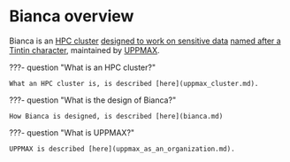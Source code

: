 # Bianca overview

Bianca is an [HPC cluster](uppmax_cluster.md)
[designed to work on sensitive data](bianca.md)
[named after a Tintin character](bianca.md),
maintained by [UPPMAX](uppmax_as_an_organization.md).

???- question "What is an HPC cluster?"

    What an HPC cluster is, is described [here](uppmax_cluster.md).

???- question "What is the design of Bianca?"

    How Bianca is designed, is described [here](bianca.md)

???- question "What is UPPMAX?"

    UPPMAX is described [here](uppmax_as_an_organization.md).
